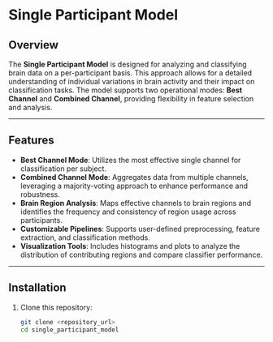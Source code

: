 # Single Participant Model

## Overview

The **Single Participant Model** is designed for analyzing and classifying brain data on a per-participant basis. This approach allows for a detailed understanding of individual variations in brain activity and their impact on classification tasks. The model supports two operational modes: **Best Channel** and **Combined Channel**, providing flexibility in feature selection and analysis.

---

## Features

- **Best Channel Mode**: Utilizes the most effective single channel for classification per subject.
- **Combined Channel Mode**: Aggregates data from multiple channels, leveraging a majority-voting approach to enhance performance and robustness.
- **Brain Region Analysis**: Maps effective channels to brain regions and identifies the frequency and consistency of region usage across participants.
- **Customizable Pipelines**: Supports user-defined preprocessing, feature extraction, and classification methods.
- **Visualization Tools**: Includes histograms and plots to analyze the distribution of contributing regions and compare classifier performance.

---

## Installation

1. Clone this repository:
   ```bash
   git clone <repository_url>
   cd single_participant_model
